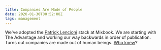 ```yaml
---
title: Companies Are Made of People
date: 2020-01-30T00:52:00Z
tags: management
---
```


We've adopted the [Patrick Lencioni][1] stack at Mixbook. We are starting with
The Advantage and working our way backwards in order of publication. Turns out
companies are made out of human beings. [Who knew][2]?

[1]: https://www.tablegroup.com/books/
[2]: https://27gen.com/2012/04/18/smart-vs-healthy/
